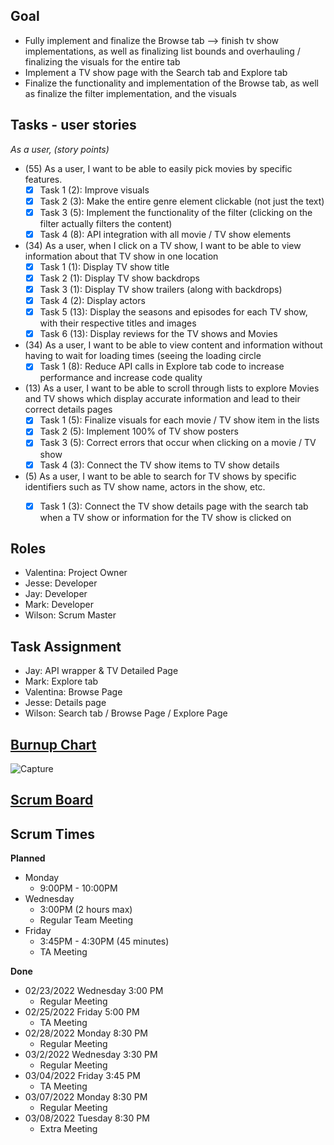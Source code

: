## Goal
- Fully implement and finalize the Browse tab --> finish tv show implementations, as well as finalizing list bounds and overhauling / finalizing the visuals for the entire tab
- Implement a TV show page with the Search tab and Explore tab
- Finalize the functionality and implementation of the Browse tab, as well as finalize the filter implementation, and the visuals

## Tasks - user stories
_As a user, (story points)_

- (55) As a user, I want to be able to easily pick movies by specific features. 
  - [x] Task 1 (2): Improve visuals
  - [x] Task 2 (3): Make the entire genre element clickable (not just the text)
  - [x] Task 3 (5): Implement the functionality of the filter (clicking on the filter actually filters the content)
  - [x] Task 4 (8): API integration with all movie / TV show elements
- (34) As a user, when I click on a TV show, I want to be able to view information about that TV show in one location 
  - [x] Task 1 (1): Display TV show title
  - [x] Task 2 (1): Display TV show backdrops
  - [x] Task 3 (1): Display TV show trailers (along with backdrops)
  - [x] Task 4 (2): Display actors
  - [x] Task 5 (13): Display the seasons and episodes for each TV show, with their respective titles and images
  - [x] Task 6 (13): Display reviews for the TV shows and Movies
- (34) As a user, I want to be able to view content and information without having to wait for loading times (seeing the loading circle
  - [x] Task 1 (8): Reduce API calls in Explore tab code to increase performance and increase code quality
- (13) As a user, I want to be able to scroll through lists to explore Movies and TV shows which display accurate information and lead to their correct details pages
  - [x] Task 1 (5): Finalize visuals for each movie / TV show item in the lists
  - [x] Task 2 (5): Implement 100% of TV show posters
  - [x] Task 3 (5): Correct errors that occur when clicking on a movie / TV show
  - [x] Task 4 (3): Connect the TV show items to TV show details
- (5) As a user, I want to be able to search for TV shows by specific identifiers such as TV show name, actors in the show, etc. 
  - [x] Task 1 (3): Connect the TV show details page with the search tab when a TV show or information for the TV show is clicked on


## Roles

- Valentina: Project Owner
- Jesse: Developer
- Jay: Developer
- Mark: Developer
- Wilson: Scrum Master

## Task Assignment

- Jay: API wrapper & TV Detailed Page
- Mark: Explore tab
- Valentina: Browse Page
- Jesse: Details page
- Wilson: Search tab / Browse Page / Explore Page

## [Burnup Chart](https://docs.google.com/spreadsheets/d/1Cr_6a1MthKg6SvQ0KD0KiS3tJNKlg3YrNUjX0vuhlnU/edit#gid=1306823357)

![Capture](https://user-images.githubusercontent.com/76260417/157374301-1a0da407-de39-4a3a-8413-f1cb7ddf6fed.PNG)


## [Scrum Board](https://github.com/Valxy/CSE-115A-project/projects/4)


## Scrum Times

**Planned**
- Monday
  - 9:00PM - 10:00PM
- Wednesday
  - 3:00PM (2 hours max)
  - Regular Team Meeting
- Friday
  - 3:45PM - 4:30PM (45 minutes)
  - TA Meeting

**Done**
- 02/23/2022 Wednesday 3:00 PM
  - Regular Meeting
- 02/25/2022 Friday 5:00 PM
  - TA Meeting
- 02/28/2022 Monday 8:30 PM
  - Regular Meeting
- 03/2/2022 Wednesday 3:30 PM
  - Regular Meeting
- 03/04/2022 Friday 3:45 PM
  - TA Meeting
- 03/07/2022 Monday 8:30 PM
  - Regular Meeting
- 03/08/2022 Tuesday 8:30 PM
  - Extra Meeting


